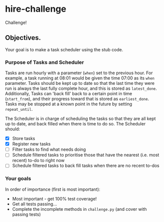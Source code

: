 # hire-challenge
Challenge!

## Objectives.
Your goal is to make a task scheduler using the stub code.

### Purpose of Tasks and Scheduler

Tasks are run hourly with a parameter (`when`) set to the previous hour. For
example, a task running at 08:01 would be given the time 07:00 as its `when`
parameter. Tasks should be kept up to date so that the last time they were run
is always the last fully complete hour, and this is stored as `latest_done`.
Additionally, Tasks can 'back fill' back to a certain point in time
(`start_from`), and their progress toward that is stored as `earliest_done`.
Tasks may be stopped at a known point in the future by setting `repeat_until`.

The Scheduler is in charge of scheduling the tasks so that they are all kept up
to date, and back filled when there is time to do so. The Scheduler should:
- [x] Store tasks
- [x] Register new tasks
- [ ] Filter tasks to find what needs doing
- [ ] Schedule filtered tasks to prioritise those that have the nearest (i.e. most recent) to-do to right now
- [ ] Schedule filtered tasks to back fill tasks when there are no recent to-dos

### Your goals
In order of importance (first is most important):

- Most important - get 100% test coverage!
- Get all tests passing...
- Complete the incomplete methods in `challenge.py` (and cover with passing tests)
